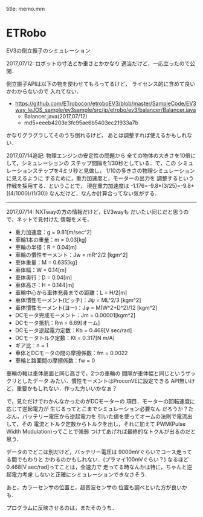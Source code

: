title: memo.mm

ETRobo
========================================

EV3の倒立振子のシミュレーション

2017,07/12: ロボットの寸法とか重さとかかなり
適当だけど，一応立ったので公開．

倒立振子APIは以下の物を使わせてもらってるけど，
ライセンス的に含めて良いかわからないので
入れてない．

* <https://github.com/ETrobocon/etroboEV3/blob/master/SampleCode/EV3way_leJOS_sample/ev3sample/src/jp/etrobo/ev3/balancer/Balancer.java>
    + Balancer.java(2017,07/12)
    + md5=eeeb4203e3fc95ae6b5403ec21933a7b

かなりグラグラしてそのうち倒れるけど，
あとは調整すれば使えるかもしれない．

2017,07/14追記: 物理エンジンの安定性の問題から
全ての物体の大きさを10倍にして，シミュレーションの
ステップ間隔を1/30秒としている．で，この
シミュレーションステップを4ミリ秒と見做し，
1/10の多きさの物理シミュレーションに見えるように
するために，重力加速度と，モーターの出力を
調整するという作戦を採用する．ということで，
現在重力加速度は
-1.176=-9.8*(3/25)=-9.8*((4/1000)/(1/30))
なんだけど，なんか計算合ってない気がする．

-----

2017,07/14: NXTwayの方の情報だけど，EV3wayも
だいたい同じだと思うので，ネットで見付けた
情報をメモ．

* 重力加速度：g = 9.81[m/sec^2]
* 車輪1本の重量：m = 0.03[kg]
* 車輪の半径：R = 0.04[m]
* 車輪の慣性モーメント：Jw = mR^2/2 [kgm^2]
* 車体重量：M = 0.635[kg]
* 車体幅：W = 0.14[m]
* 車体奥行：D = 0.04[m]
* 車体高さ：H = 0.144[m]
* 車輪中心から車体充員までの距離：L = H/2[m]
* 車体慣性モーメント(ピッチ)：Jψ = ML^2/3 [kgm^2]
* 車体慣性モーメント(ヨー)：Jφ = M(W^2+D^2)/12 [kgm^2]
* DCモータ完成モーメント：Jm = 0.00001[kgm^2]
* DCモータ抵抗：Rm = 6.69[オーム]
* DCモータ逆起電力定数：Kb = 0.468[V sec/rad]
* DCモータトルク定数：Kt = 0.317[N m/A]
* ギア比：n = 1
* 車体とDCモータの間の摩擦係数：fm = 0.0022
* 車輪と路面間の摩擦係数：fw = 0

車輪の軸は車体底面と同じ高さで，2つの車輪の
間隔が車体幅と同じというザックリとしたデータ
みたい．慣性モーメントはProconVEに設定できる
API無いけど，重要かもしれない．作った方いいかなぁ？

で，見ただけでわかんなかったのがDCモーターの
項目．モーターの回転速度に応じて逆起電力が
生じるってとこまでシミュレーション必要なん
だろうか？たぶん，バッテリー電圧から逆起電力を
引いた値を使ってオームの法則で電流出して，その
電流とトルク定数からトルクを出し，それに加えて
PWM(Pulse Width Modulation)ってことで強弱
つけてあげれば最終的なトクルが出るのだと思う．

データのでどこは別だけど，バッテリー電圧は
9000mVぐらいでコース走ってる間でもわりと
かわるのかもしれない．(プラマイ100mVぐらい？)
なるほど0.468[V sec/rad]ってことは，全速力で
走ってる時なんかは特に，ちゃんと逆起電力考慮
しないと正確にシミュレーションできなさそう．

あと，カラーセンサの位置と，超音波センサの
位置も調べといた方が良いかも．

プログラムに反映させるのは，またそのうち．

